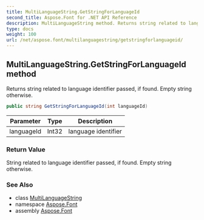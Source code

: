 ```yaml
---
title: MultiLanguageString.GetStringForLanguageId
second_title: Aspose.Font for .NET API Reference
description: MultiLanguageString method. Returns string related to language identifier passed if found. Empty string otherwise
type: docs
weight: 100
url: /net/aspose.font/multilanguagestring/getstringforlanguageid/
---
```

## MultiLanguageString.GetStringForLanguageId method

Returns string related to language identifier passed, if found. Empty string otherwise.

```csharp
public string GetStringForLanguageId(int languageId)
```

| Parameter | Type | Description |
| --- | --- | --- |
| languageId | Int32 | language identifier |

### Return Value

String related to language identifier passed, if found. Empty string otherwise.

### See Also

* class [MultiLanguageString](../)
* namespace [Aspose.Font](../../multilanguagestring/)
* assembly [Aspose.Font](../../../)


